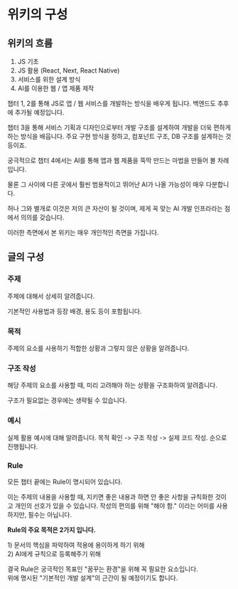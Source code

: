 # 위키의 구성

## 위키의 흐름

1. JS 기초
2. JS 활용 (React, Next, React Native)
3. 서비스를 위한 설계 방식
4. AI를 이용한 웹 / 앱 제품 제작



챕터 1, 2를 통해 JS로 앱 / 웹 서비스를 개발하는 방식을 배우게 됩니다. 백엔드도 추후에 추가될 예정입니다.

챕터 3을 통해 서비스 기획과 디자인으로부터 개발 구조를 설계하여 개발을 더욱 편하게 하는 방식을 배웁니다. 주요 구현 방식을 정하고, 컴포넌트 구조, DB 구조를 설계하는 것 등이죠.



궁극적으로 챕터 4에서는 AI를 통해 앱과 웹 제품을 뚝딱 만드는 마법을 만들어 볼 차례입니다.

물론 그 사이에 다른 곳에서 훨씬 범용적이고 뛰어난 AI가 나올 가능성이 매우 다분합니다.

허나 그와 별개로 이것은 저의 큰 자산이 될 것이며, 제게 꼭 맞는 AI 개발 인프라라는 점에서 의의를 갖습니다.



이러한 측면에서 본 위키는 매우 개인적인 측면을 가집니다.





## 글의 구성

### 주제

주제에 대해서 상세히 알려줍니다.

기본적인 사용법과 등장 배경, 용도 등이 포함됩니다.



### 목적

주제의 요소를 사용하기 적합한 상황과 그렇지 않은 상황을 알려줍니다.



### 구조 작성

해당 주제의 요소를 사용할 때, 미리 고려해야 하는 상황을 구조화하여 알려줍니다.

구조가 필요없는 경우에는 생략될 수 있습니다.



### 예시

실제 활용 예시에 대해 알려줍니다. 목적 확인 -> 구조 작성 -> 실제 코드 작성. 순으로 진행됩니다.



### Rule

모든 챕터 끝에는 Rule이 명시되어 있습니다.&#x20;

이는 주제의 내용을 사용할 때, 지키면 좋은 내용과 하면 안 좋은 사항을 규칙화한 것이고 개인의 선호가 있을 수 있습니다. 작성의 편의를 위해 "해야 함." 이라는 어미를 사용하지만, 필수는 아닙니다.



**Rule의 주요 목적은 2가지 입니다.**

1\) 문서의 핵심을 파악하여 적용에 용이하게 하기 위해\
2\) AI에게 규칙으로 등록해주기 위해

결국 Rule은 궁극적인 목표인 "꿈꾸는 환경"을 위해 꼭 필요한 요소입니다.\
위에 명시된 "기본적인 개발 설계"의 근간이 될 예정이기도 합니다.



